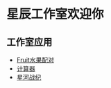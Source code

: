 星辰工作室欢迎你
===
工作室应用
---
* [Fruit水果配对](https://schlibra.github.io/Stars-Studios/Fruit)
* [计算器](https://schlibra.github.io/Stars-Studios/jsq)
* [星河战纪](about:blank)
